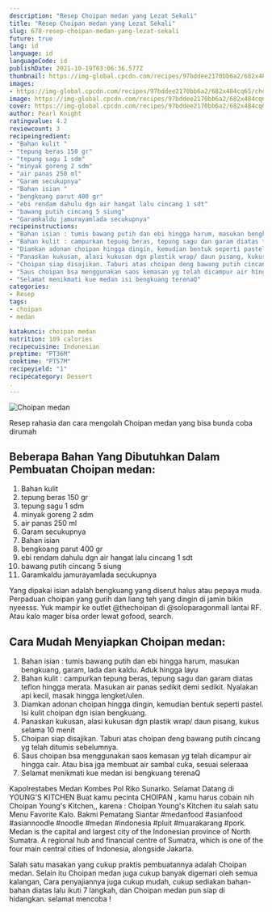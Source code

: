 ```yaml
---
description: "Resep Choipan medan yang Lezat Sekali"
title: "Resep Choipan medan yang Lezat Sekali"
slug: 678-resep-choipan-medan-yang-lezat-sekali
future: true
lang: id
language: id
languageCode: id
publishDate: 2021-10-19T03:06:36.577Z 
thumbnail: https://img-global.cpcdn.com/recipes/97bddee2170bb6a2/682x484cq65/choipan-medan-foto-resep-utama.png
images:
- https://img-global.cpcdn.com/recipes/97bddee2170bb6a2/682x484cq65/choipan-medan-foto-resep-utama.png
image: https://img-global.cpcdn.com/recipes/97bddee2170bb6a2/682x484cq65/choipan-medan-foto-resep-utama.png
cover: https://img-global.cpcdn.com/recipes/97bddee2170bb6a2/682x484cq65/choipan-medan-foto-resep-utama.png
author: Pearl Knight
ratingvalue: 4.2
reviewcount: 3
recipeingredient:
- "Bahan kulit "
- "tepung beras 150 gr"
- "tepung sagu 1 sdm"
- "minyak goreng 2 sdm"
- "air panas 250 ml"
- "Garam secukupnya"
- "Bahan isian "
- "bengkoang parut 400 gr"
- "ebi rendam dahulu dgn air hangat lalu cincang 1 sdt"
- "bawang putih cincang 5 siung"
- "Garamkaldu jamurayamlada secukupnya"
recipeinstructions:
- "Bahan isian : tumis bawang putih dan ebi hingga harum, masukan bengkuang, garam, lada dan kaldu. Aduk hingga layu"
- "Bahan kulit : campurkan tepung beras, tepung sagu dan garam diatas teflon hingga merata. Masukan air panas sedikit demi sedikit. Nyalakan api kecil, masak hingga lengket/ulen."
- "Diamkan adonan choipan hingga dingin, kemudian bentuk seperti pastel. Isi kulit choipan dgn isian bengkuang."
- "Panaskan kukusan, alasi kukusan dgn plastik wrap/ daun pisang, kukus selama 10 menit"
- "Choipan siap disajikan. Taburi atas choipan deng bawang putih cincang yg telah ditumis sebelumnya."
- "Saus choipan bsa menggunakan saos kemasan yg telah dicampur air hingga cair. Atau bisa jga membuat air sambal cuka, sesuai seleraaa"
- "Selamat menikmati kue medan isi bengkuang terenaQ"
categories:
- Resep
tags:
- choipan
- medan

katakunci: choipan medan 
nutrition: 109 calories
recipecuisine: Indonesian
preptime: "PT36M"
cooktime: "PT57M"
recipeyield: "1"
recipecategory: Dessert
. 
---
```



![Choipan medan](https://img-global.cpcdn.com/recipes/97bddee2170bb6a2/682x484cq65/choipan-medan-foto-resep-utama.png)

Resep rahasia dan cara mengolah  Choipan medan yang bisa bunda coba dirumah

<!--inarticleads1-->

## Beberapa Bahan Yang Dibutuhkan Dalam Pembuatan Choipan medan:

1. Bahan kulit 
1. tepung beras 150 gr
1. tepung sagu 1 sdm
1. minyak goreng 2 sdm
1. air panas 250 ml
1. Garam secukupnya
1. Bahan isian 
1. bengkoang parut 400 gr
1. ebi rendam dahulu dgn air hangat lalu cincang 1 sdt
1. bawang putih cincang 5 siung
1. Garamkaldu jamurayamlada secukupnya

Yang dipakai isian adalah bengkuang yang diserut halus atau pepaya muda. Perpaduan choipan yang gurih dan liang teh yang dingin di jamin bikin nyeesss. Yuk mampir ke outlet @thechoipan di @soloparagonmall lantai RF. Atau kalo mager bisa order lewat gofood, search. 

<!--inarticleads2-->

## Cara Mudah Menyiapkan Choipan medan:

1. Bahan isian : tumis bawang putih dan ebi hingga harum, masukan bengkuang, garam, lada dan kaldu. Aduk hingga layu
1. Bahan kulit : campurkan tepung beras, tepung sagu dan garam diatas teflon hingga merata. Masukan air panas sedikit demi sedikit. Nyalakan api kecil, masak hingga lengket/ulen.
1. Diamkan adonan choipan hingga dingin, kemudian bentuk seperti pastel. Isi kulit choipan dgn isian bengkuang.
1. Panaskan kukusan, alasi kukusan dgn plastik wrap/ daun pisang, kukus selama 10 menit
1. Choipan siap disajikan. Taburi atas choipan deng bawang putih cincang yg telah ditumis sebelumnya.
1. Saus choipan bsa menggunakan saos kemasan yg telah dicampur air hingga cair. Atau bisa jga membuat air sambal cuka, sesuai seleraaa
1. Selamat menikmati kue medan isi bengkuang terenaQ


Kapolrestabes Medan Kombes Pol Riko Sunarko. Selamat Datang di YOUNG&#39;S KITCHEN Buat kamu pecinta CHOIPAN , kamu harus cobain nih Choipan Young&#39;s Kitchen,, karena : Choipan Young&#39;s Kitchen itu salah satu Menu Favorite Kalo. Bakmi Pematang Siantar #medanfood #asianfood #asiannoodle #noodle #medan #indonesia #pluit #muarakarang #pork. Medan is the capital and largest city of the Indonesian province of North Sumatra. A regional hub and financial centre of Sumatra, which is one of the four main central cities of Indonesia, alongside Jakarta. 

Salah satu masakan yang cukup praktis pembuatannya adalah  Choipan medan. Selain itu  Choipan medan  juga cukup banyak digemari oleh semua kalangan, Cara penyajiannya juga cukup mudah, cukup sediakan bahan-bahan diatas lalu ikuti 7 langkah, dan  Choipan medan  pun siap di hidangkan. selamat mencoba !
